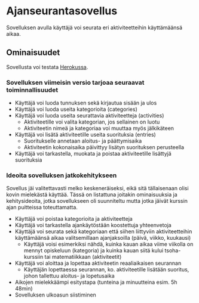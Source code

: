 # Ajanseurantasovellus
Sovelluksen avulla käyttäjä voi seurata eri aktiviteetteihin käyttämäänsä aikaa.
## Ominaisuudet
Sovellusta voi testata [Herokussa](https://tsoha-ajanseuranta.herokuapp.com/).

### Sovelluksen viimeisin versio tarjoaa seuraavat toiminnallisuudet
* Käyttäjä voi luoda tunnuksen sekä kirjautua sisään ja ulos
* Käyttäjä voi luoda useita kategorioita (categories)
* Käyttäjä voi luoda useita seurattavia aktiviteetteja (activities)
  * Aktiviteetille voi valita kategorian, jos sellainen on luotu
  * Aktiviteetin nimeä ja kategoriaa voi muuttaa myös jälkikäteen  
* Käyttäjä voi lisätä aktiviteetille useita suorituksia (entries)
  * Suoritukselle annetaan aloitus- ja päättymisaika
  * Aktiviteetin kokonaisaika päivittyy lisätyn suorituksen perusteella
* Käyttäjä voi tarkastella, muokata ja poistaa aktiviteetille lisättyjä suorituksia

### Ideoita sovelluksen jatkokehitykseen
Sovellus jäi valitettavasti melko keskeneräiseksi, eikä sitä tällaisenaan olisi kovin mielekästä käyttää.
Tässä on listattuna joitakin ominaisuuksia ja kehitysideoita, jotka sovellukseen oli suunniteltu mutta jotka jäivät kurssin ajan puitteissa toteuttamatta.
* Käyttäjä voi poistaa kategorioita ja aktiviteetteja
* Käyttäjä voi tarkastella ajankäytöstään koostettuja yhteenvetoja
* Käyttäjä voi seurata sekä kategoriaan että siihen liittyviin aktiviteetteihin käyttämäänsä aikaa valitsemillaan ajanjaksoilla (päivä, viikko, kuukausi)
  * Käyttäjä voisi esimerkiksi nähdä, kuinka kauan aikaa viime viikolla on mennyt opiskeluun (kategoria) ja kuinka kauan siitä kului tsoha-kurssiin tai matematiikkaan (aktiviteetit)
* Käyttäjä voi aloittaa ja lopettaa aktiviteetin reaaliaikaisen seurannan
  * Käyttäjän lopettaessa seurannan, ko. aktiviteetille lisätään suoritus, johon tallettuu aloitus- ja lopetusaika
* Aikojen mielekkäämpi esitystapa (tunteina ja minuutteina esim. 5h 48min) 
* Sovelluksen ulkoasun siistiminen
